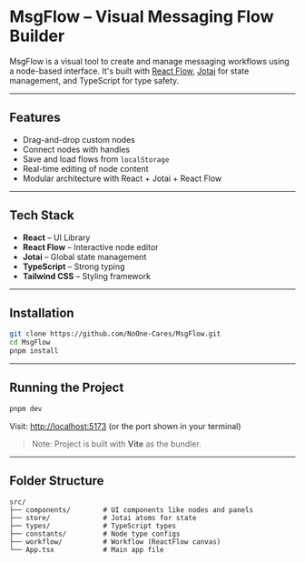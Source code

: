 
# MsgFlow – Visual Messaging Flow Builder

MsgFlow is a visual tool to create and manage messaging workflows using a node-based interface. It's built with [React Flow](https://reactflow.dev/), [Jotai](https://jotai.org/) for state management, and TypeScript for type safety.

---

## Features

-  Drag-and-drop custom nodes
-  Connect nodes with handles
-  Save and load flows from `localStorage`
-  Real-time editing of node content
-  Modular architecture with React + Jotai + React Flow

---

## Tech Stack

- **React** – UI Library
- **React Flow** – Interactive node editor
- **Jotai** – Global state management
- **TypeScript** – Strong typing
- **Tailwind CSS** – Styling framework

---

## Installation

```bash
git clone https://github.com/NoOne-Cares/MsgFlow.git
cd MsgFlow
pnpm install
```

---

##  Running the Project

```bash
pnpm dev
```

Visit: [http://localhost:5173](http://localhost:5173) (or the port shown in your terminal)

> Note: Project is built with **Vite** as the bundler.

---

## Folder Structure

```
src/
├── components/        # UI components like nodes and panels
├── store/             # Jotai atoms for state
├── types/             # TypeScript types
├── constants/         # Node type configs
├── workflow/          # Workflow (ReactFlow canvas)
└── App.tsx            # Main app file
```




